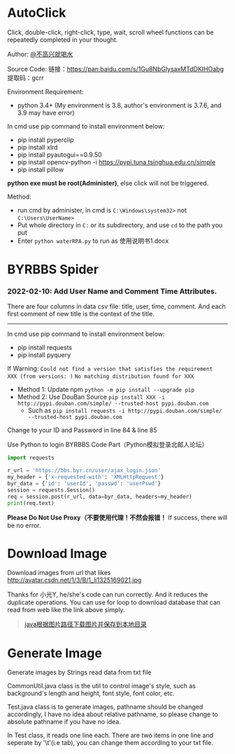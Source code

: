 # AutoClick
Click, double-click, right-click, type, wait, scroll wheel functions can be repeatedly completed in your thought.

Author: [@不高兴就喝水](https://space.bilibili.com/412704776/?spm_id_from=333.999.0.0)

Source Code: 链接：https://pan.baidu.com/s/1Gu8NbGlysaxMTdDKIHOabg 提取码：gcrr

Environment Requirement:
- python 3.4+ (My environment is 3.8, author's environment is 3.7.6, and 3.9 may have error)

In cmd use pip command to install environment below:
- pip install pyperclip
- pip install xlrd
- pip install pyautogui==0.9.50
- pip install opencv-python -i https://pypi.tuna.tsinghua.edu.cn/simple
- pip install pillow

**python exe must be root(Administer)**, else click will not be triggered.

Method: 
- run cmd by administer, in cmd is `C:\Windows\system32>` not `C:\Users\UserName>`
- Put whole directory in `C:` or its subdirectory, and use `cd` to the path you put
- Enter `python waterRPA.py` to run as 使用说明书1.docx

# BYRBBS Spider

### 2022-02-10: Add User Name and Comment Time Attributes.

There are four columns in data csv file: title, user, time, comment. And each first comment of new title is the context of the title.

---

In cmd use pip command to install environment below:
- pip install requests
- pip install pyquery

If Warning:
`Could not find a version that satisfies the requirement  XXX (from versions: )`
`No matching distribution found for XXX`

- Method 1: Update npm `python -m pip install --upgrade pip`
- Method 2: Use DouBan Source `pip install XXX -i http://pypi.douban.com/simple/ --trusted-host pypi.douban.com`
    - Such as `pip install requests -i http://pypi.douban.com/simple/ --trusted-host pypi.douban.com`

Change to your ID and Password in line 84 & line 85

Use Python to login BYRBBS Code Part（Python模拟登录北邮人论坛）
```python
import requests

r_url = 'https://bbs.byr.cn/user/ajax_login.json'
my_header = {'x-requested-with': 'XMLHttpRequest'}
byr_data = {'id': 'userId', 'passwd': 'userPswd'}
session = requests.Session()
req = session.post(r_url, data=byr_data, headers=my_header)
print(req.text)
```
**Please Do Not Use Proxy（不要使用代理！不然会报错！**
If success, there will be no error.

# Download Image
Download images from url that likes http://avatar.csdn.net/1/3/B/1_li1325169021.jpg

Thanks for 小光Y, he/she's code can run correctly. And it reduces the duplicate operations. 
You can use for loop to download database that can read from web like the link above simply.

>[java根据图片路径下载图片并保存到本地目录](https://www.cnblogs.com/xiaoguangy/p/11497700.html)


# Generate Image
Generate images by Strings read data from txt file

CommonUtil.java class is the util to control image's style, such as background's length and height, font style, font color, etc.

Test.java class is to generate images, pathname should be changed accordingly, I have no idea about relative pathname, 
so please change to absolute pathname if you have no idea.

In Test class, it reads one line each. There are two items in one line and seperate by '\t'(i.e tab), you can change them according to your txt file.
